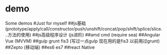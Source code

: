 # demo
Some demos
#Just for myself
##js基础
(prototype/apply/call/constructor/push/unshift/concat/pop/shift/splice/slice...方法的使用)
##js高级程序设计
(js进阶)
##amd cmd
(require sea)
##Angular  Vue
(MVVM)
##gulp grunt fis3
(写过一点gulp 现在用的是fis3 以前用过grunt)
##Zepto
(移动端)
##es6 es7
##react  Native